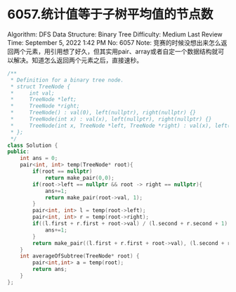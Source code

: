 # 6057.统计值等于子树平均值的节点数

Algorithm: DFS
Data Structure: Binary Tree
Difficulty: Medium
Last Review Time: September 5, 2022 1:42 PM
No: 6057
Note: 竞赛的时候没想出来怎么返回两个元素，用引用想了好久，但其实用pair、array或者自定一个数据结构就可以解决。知道怎么返回两个元素之后，直接速秒。

```cpp
/**
 * Definition for a binary tree node.
 * struct TreeNode {
 *     int val;
 *     TreeNode *left;
 *     TreeNode *right;
 *     TreeNode() : val(0), left(nullptr), right(nullptr) {}
 *     TreeNode(int x) : val(x), left(nullptr), right(nullptr) {}
 *     TreeNode(int x, TreeNode *left, TreeNode *right) : val(x), left(left), right(right) {}
 * };
 */
class Solution {
public:
    int ans = 0;
    pair<int, int> temp(TreeNode* root){
        if(root == nullptr)
            return make_pair(0,0);
        if(root->left == nullptr && root -> right == nullptr){
            ans+=1;
            return make_pair(root->val, 1);
        }
        pair<int, int> l = temp(root->left);
        pair<int, int> r = temp(root->right);
        if((l.first + r.first + root->val) / (l.second + r.second + 1) == root->val){
            ans+=1;
        }
        return make_pair((l.first + r.first + root->val), (l.second + r.second + 1));
    }
    int averageOfSubtree(TreeNode* root) {
        pair<int,int> a = temp(root);
        return ans;
    }
};
```